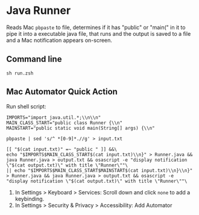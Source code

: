 # Java Runner

Reads Mac `pbpaste` to file, determines if it has "public" or "main(" in it to pipe it into a executable java file, that runs and the output is saved to a file and a Mac notification appears on-screen.

## Command line
```console
sh run.zsh
```

## Mac Automator Quick Action
Run shell script:
```shell
IMPORTS="import java.util.*;\\n\\n"
MAIN_CLASS_START="public class Runner {\\n"
MAINSTART="public static void main(String[] args) {\\n"

pbpaste | sed 's/^ *[0-9]*.//g' > input.txt

[[ "$(cat input.txt)" =~ "public " ]] &&\
echo "$IMPORTS$MAIN_CLASS_START$(cat input.txt)\\n}" > Runner.java && java Runner.java > output.txt && osascript -e "display notification \"$(cat output.txt)\" with title \"Runner\""\
|| echo "$IMPORTS$MAIN_CLASS_START$MAINSTART$(cat input.txt)\\n}\\n}" > Runner.java && java Runner.java > output.txt && osascript -e "display notification \"$(cat output.txt)\" with title \"Runner\""\
```

1. In Settings > Keyboard > Services: Scroll down and click `none` to add a keybinding.
2. In Settings > Security & Privacy > Accessibility: Add Automator